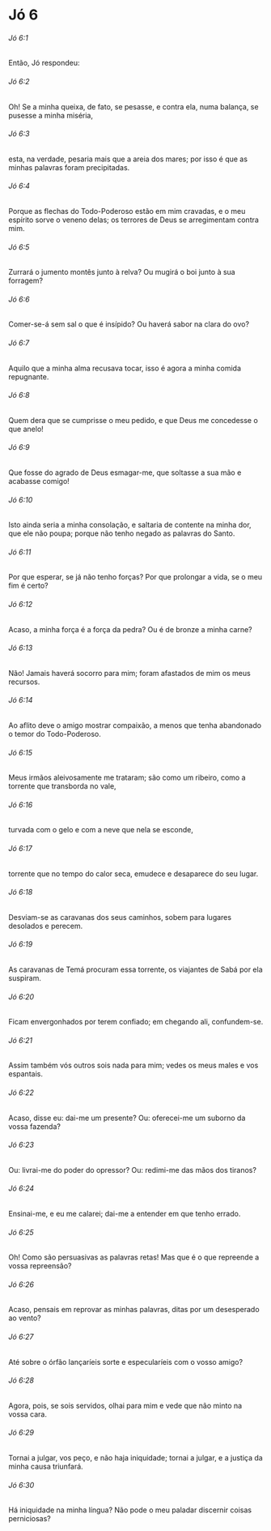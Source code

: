 # Jó 6

###### Jó 6:1

Então, Jó respondeu:

###### Jó 6:2

Oh! Se a minha queixa, de fato, se pesasse, e contra ela, numa balança, se pusesse a minha miséria,

###### Jó 6:3

esta, na verdade, pesaria mais que a areia dos mares; por isso é que as minhas palavras foram precipitadas.

###### Jó 6:4

Porque as flechas do Todo-Poderoso estão em mim cravadas, e o meu espírito sorve o veneno delas; os terrores de Deus se arregimentam contra mim.

###### Jó 6:5

Zurrará o jumento montês junto à relva? Ou mugirá o boi junto à sua forragem?

###### Jó 6:6

Comer-se-á sem sal o que é insípido? Ou haverá sabor na clara do ovo?

###### Jó 6:7

Aquilo que a minha alma recusava tocar, isso é agora a minha comida repugnante.

###### Jó 6:8

Quem dera que se cumprisse o meu pedido, e que Deus me concedesse o que anelo!

###### Jó 6:9

Que fosse do agrado de Deus esmagar-me, que soltasse a sua mão e acabasse comigo!

###### Jó 6:10

Isto ainda seria a minha consolação, e saltaria de contente na minha dor, que ele não poupa; porque não tenho negado as palavras do Santo.

###### Jó 6:11

Por que esperar, se já não tenho forças? Por que prolongar a vida, se o meu fim é certo?

###### Jó 6:12

Acaso, a minha força é a força da pedra? Ou é de bronze a minha carne?

###### Jó 6:13

Não! Jamais haverá socorro para mim; foram afastados de mim os meus recursos.

###### Jó 6:14

Ao aflito deve o amigo mostrar compaixão, a menos que tenha abandonado o temor do Todo-Poderoso.

###### Jó 6:15

Meus irmãos aleivosamente me trataram; são como um ribeiro, como a torrente que transborda no vale,

###### Jó 6:16

turvada com o gelo e com a neve que nela se esconde,

###### Jó 6:17

torrente que no tempo do calor seca, emudece e desaparece do seu lugar.

###### Jó 6:18

Desviam-se as caravanas dos seus caminhos, sobem para lugares desolados e perecem.

###### Jó 6:19

As caravanas de Temá procuram essa torrente, os viajantes de Sabá por ela suspiram.

###### Jó 6:20

Ficam envergonhados por terem confiado; em chegando ali, confundem-se.

###### Jó 6:21

Assim também vós outros sois nada para mim; vedes os meus males e vos espantais.

###### Jó 6:22

Acaso, disse eu: dai-me um presente? Ou: oferecei-me um suborno da vossa fazenda?

###### Jó 6:23

Ou: livrai-me do poder do opressor? Ou: redimi-me das mãos dos tiranos?

###### Jó 6:24

Ensinai-me, e eu me calarei; dai-me a entender em que tenho errado.

###### Jó 6:25

Oh! Como são persuasivas as palavras retas! Mas que é o que repreende a vossa repreensão?

###### Jó 6:26

Acaso, pensais em reprovar as minhas palavras, ditas por um desesperado ao vento?

###### Jó 6:27

Até sobre o órfão lançaríeis sorte e especularíeis com o vosso amigo?

###### Jó 6:28

Agora, pois, se sois servidos, olhai para mim e vede que não minto na vossa cara.

###### Jó 6:29

Tornai a julgar, vos peço, e não haja iniquidade; tornai a julgar, e a justiça da minha causa triunfará.

###### Jó 6:30

Há iniquidade na minha língua? Não pode o meu paladar discernir coisas perniciosas?

